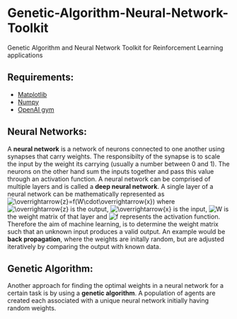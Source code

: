 # Genetic-Algorithm-Neural-Network-Toolkit
Genetic Algorithm and Neural Network Toolkit for Reinforcement Learning applications

## Requirements:
* [Matplotlib](https://matplotlib.org/)
* [Numpy](https://numpy.org/)
* [OpenAI gym](https://gym.openai.com/)

## Neural Networks:
A **neural network** is a network of neurons connected to one another using synapses that carry weights. The responsibilty of the synapse is to scale the input by the weight its carrying (usually a number between 0 and 1). The neurons on the other hand sum the inputs together and pass this value through an activation function. A neural network can be comprised of multiple layers and is called a **deep neural network**. A single layer of a neural network can be mathematically represented as ![\overrightarrow{z}=f(W\cdot\overrightarrow{x})](https://render.githubusercontent.com/render/math?math=%5Coverrightarrow%7Bz%7D%3Df(W%5Ccdot%5Coverrightarrow%7Bx%7D)) where ![\overrightarrow{z}](https://render.githubusercontent.com/render/math?math=%5Coverrightarrow%7Bz%7D) is the output, ![\overrightarrow{x}](https://render.githubusercontent.com/render/math?math=%5Coverrightarrow%7Bx%7D) is the input, ![W](https://render.githubusercontent.com/render/math?math=W) is the weight matrix of that layer and ![f](https://render.githubusercontent.com/render/math?math=f) represents the activation function. Therefore the aim of machine learning, is to determine the weight matrix such that an unknown input produces a valid output. An example would be **back propagation**, where the weights are initally random, but are adjusted iteratively by comparing the output with known data.    

## Genetic Algorithm:
Another approach for finding the optimal weights in a neural network for a certain task is by using a **genetic algorithm**. A population of agents are created each associated with a unique neural network initially having random weights.  
